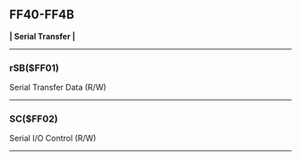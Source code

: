 ## FF40-FF4B
__| Serial Transfer |__

---

### rSB($FF01)
Serial Transfer Data (R/W)

---

### SC($FF02)
Serial I/O Control (R/W)

---